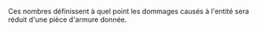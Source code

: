 Ces nombres définissent à quel point les dommages causés à l'entité sera réduit d'une pièce d'armure donnée.